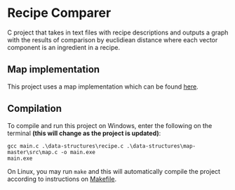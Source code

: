# Recipe Comparer
C project that takes in text files with recipe descriptions and outputs a graph with the results of comparison by euclidiean distance where each vector component is an ingredient in a recipe. 

## Map implementation
This project uses a map implementation which can be found [here](https://github.com/rxi/map).
## Compilation
To compile and run this project on Windows, enter the following on the terminal **(this will change as the project is updated)**:
~~~
gcc main.c .\data-structures\recipe.c .\data-structures\map-master\src\map.c -o main.exe
main.exe
~~~
On Linux, you may run `make` and this will automatically compile the project according to instructions on [Makefile](Makefile). 
